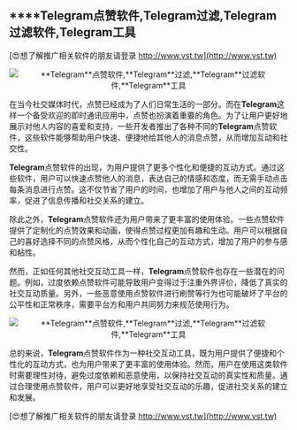 ## ****Telegram**点赞软件,**Telegram**过滤,**Telegram**过滤软件,**Telegram**工具**

[😍想了解推广相关软件的朋友请登录 http://www.vst.tw](http://www.vst.tw)

 <center><img src="https://vst.tw/MP4/tuiguang/png/0.png" alt="**Telegram**点赞软件,**Telegram**过滤,**Telegram**过滤软件,**Telegram**工具"></center>

在当今社交媒体时代，点赞已经成为了人们日常生活的一部分。而在**Telegram**这样一个备受欢迎的即时通讯应用中，点赞也扮演着重要的角色。为了让用户更好地展示对他人内容的喜爱和支持，一些开发者推出了各种不同的**Telegram**点赞软件，这些软件能够帮助用户快速、便捷地给其他人的消息点赞，从而增加互动和社交性。

**Telegram**点赞软件的出现，为用户提供了更多个性化和便捷的互动方式。通过这些软件，用户可以快速点赞他人的消息，表达自己的情感和态度，而无需手动点击每条消息进行点赞。这不仅节省了用户的时间，也增加了用户与他人之间的互动频率，促进了信息传播和社交关系的建立。

除此之外，**Telegram**点赞软件还为用户带来了更丰富的使用体验。一些点赞软件提供了定制化的点赞效果和动画，使得点赞过程更加有趣和生动。用户可以根据自己的喜好选择不同的点赞风格，从而个性化自己的互动方式，增加了用户的参与感和粘性。

然而，正如任何其他社交互动工具一样，**Telegram**点赞软件也存在一些潜在的问题。例如，过度依赖点赞软件可能导致用户变得过于注重外界评价，降低了真实的社交互动质量。另外，一些恶意使用点赞软件进行刷赞等行为也可能破坏了平台的公平性和正常秩序，需要平台方和用户共同努力来规范使用行为。

 <center><img src="https://vst.tw/MP4/tuiguang/png/0.png" alt="**Telegram**点赞软件,**Telegram**过滤,**Telegram**过滤软件,**Telegram**工具"></center>

总的来说，**Telegram**点赞软件作为一种社交互动工具，既为用户提供了便捷和个性化的互动方式，也为用户带来了更丰富的使用体验。然而，用户在使用这类软件时需要理性对待，避免过度依赖和恶意使用，以保持社交互动的真实性和质量。通过合理使用点赞软件，用户可以更好地享受社交互动的乐趣，促进社交关系的建立和发展。

[😍想了解推广相关软件的朋友请登录 http://www.vst.tw](http://www.vst.tw)



